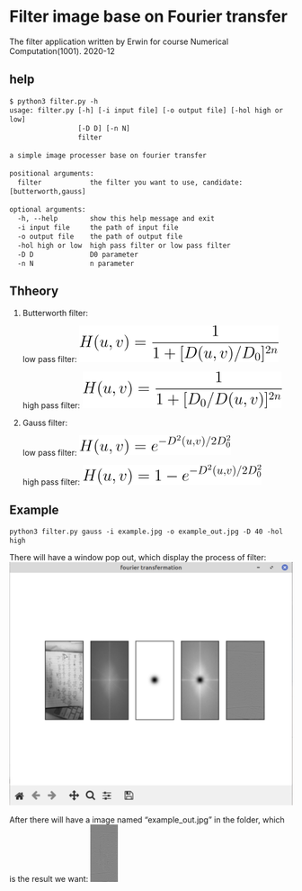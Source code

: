 # Filter image base on Fourier transfer

The filter application written by Erwin for course Numerical Computation(1001).
2020-12

## help

```
$ python3 filter.py -h
usage: filter.py [-h] [-i input file] [-o output file] [-hol high or low]
                 [-D D] [-n N]
                 filter

a simple image processer base on fourier transfer

positional arguments:
  filter            the filter you want to use, candidate:[butterworth,gauss]

optional arguments:
  -h, --help        show this help message and exit
  -i input file     the path of input file
  -o output file    the path of output file
  -hol high or low  high pass filter or low pass filter
  -D D              D0 parameter
  -n N              n parameter

```

## Thheory

1. Butterworth filter:

    low pass filter: <img src="./butter_low.svg" style="zoom:50%;" />

    high pass filter: <img src="./butter_high.svg" style="zoom:50%;" />

2. Gauss filter:

    low pass filter: <img src="./gauss_low.svg" style="zoom:50%;" />

    high pass filter: <img src="./gauss_high.svg" style="zoom:50%;" />

## Example

```shell
python3 filter.py gauss -i example.jpg -o example_out.jpg -D 40 -hol high
```

There will have a window pop out, which display the process of filter:
![](./example_pop_out.png)

After there will have a image named “example_out.jpg” in the folder, which is the result we want:
<img src="./example_out.jpg" style="zoom: 10%;" />


